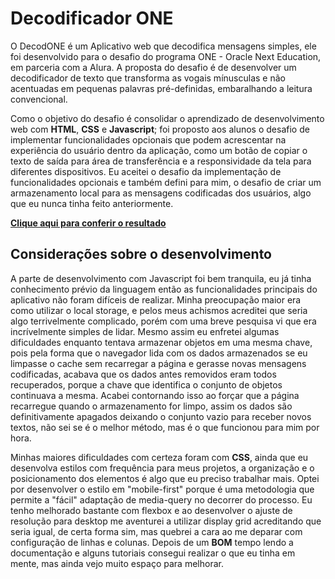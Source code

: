 # Decodificador ONE
O DecodONE é um Aplicativo web que decodifica mensagens simples, ele foi desenvolvido para o desafio do programa ONE - Oracle Next Education, em parceria com a Alura. 
A proposta do desafio é de desenvolver um decodificador de texto que transforma as vogais mínusculas e não acentuadas em pequenas palavras pré-definidas, embaralhando a leitura convencional.

Como o objetivo do desafio é consolidar o aprendizado de desenvolvimento web com **HTML**, **CSS** e **Javascript**; foi proposto aos alunos o desafio de implementar funcionalidades opcionais que podem acrescentar na experiência do usuário dentro da aplicação, como um botão de copiar o texto de saída para área de transferência e a responsividade da tela para diferentes dispositivos. Eu aceitei o desafio da implementação de funcionalidades opcionais e também defini para mim, o desafio de criar um armazenamento local para as mensagens codificadas dos usuários, algo que eu nunca tinha feito anteriormente.

**[Clique aqui para conferir o resultado](https://vlozo.github.io/Decode-ONE/)**

## Considerações sobre o desenvolvimento
A parte de desenvolvimento com Javascript foi bem tranquila, eu já tinha conhecimento prévio da linguagem então as funcionalidades principais do aplicativo não foram
difíceis de realizar. Minha preocupação maior era como utilizar o local storage, e pelos meus achismos acreditei que seria algo terrivelmente complicado, porém com uma breve pesquisa vi que era incrívelmente simples de lidar. Mesmo assim eu enfretei algumas dificuldades enquanto tentava armazenar objetos em uma mesma chave, pois pela forma que o navegador lida com os dados armazenados se eu limpasse o cache sem recarregar a página e gerasse novas mensagens codificadas, acabava que os dados antes removidos eram todos recuperados, porque a chave que identifica o conjunto de objetos continuava a mesma. Acabei contornando isso ao forçar que a página recarregue quando o armazenamento for limpo, assim os dados são definitivamente apagados deixando o conjunto vazio para receber novos textos, não sei se é o melhor método, mas é o que funcionou para mim por hora.

Minhas maiores dificuldades com certeza foram com **CSS**, ainda que eu desenvolva estilos com frequência para meus projetos, a organização e o posicionamento dos elementos é algo que eu preciso trabalhar mais. Optei por desenvolver o estilo em "mobile-first" porque é uma metodologia que permite a "fácil" adaptação de media-query no decorrer do processo. Eu tenho melhorado bastante com flexbox e ao desenvolver o ajuste de resolução para desktop me aventurei a utilizar display grid acreditando que seria igual, de certa forma sim, mas quebrei a cara ao me deparar com configuração de linhas e colunas. Depois de um **BOM** tempo lendo a documentação e alguns tutoriais consegui realizar o que eu tinha em mente, mas ainda vejo muito espaço para melhorar.
